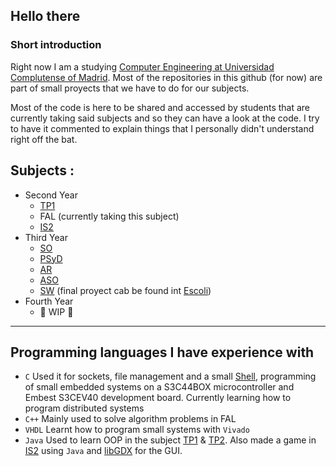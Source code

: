 ## Hello there 

### Short introduction
Right now I am a studying [Computer Engineering at Universidad Complutense of Madrid](https://www.ucm.es/estudios/grado-ingenieriadecomputadores). Most of the repositories in this github (for now) are part of small proyects that we have to do for our subjects.

Most of the code is here to be shared and accessed by students that are currently taking said subjects and so they can have a look at the code. I try to have it commented to explain things that I personally didn't understand right off the bat.

## Subjects :       
- Second Year
  - [TP1](https://github.com/aluque1/TP1)
  - FAL (currently taking this subject) <!--(https://github.com/aluque1/FAL) -->
  - [IS2](https://github.com/aluque1/IS2)
- Third Year
  - [SO](https://github.com/aluque1/SO)
  - [PSyD](https://github.com/aluque1/PSyD)
  - [AR](https://github.com/aluque1/AR)
  - [ASO](https://github.com/aluque1/ASO)
  - [SW](https://github.com/aluque1/SW) (final proyect cab be found int [Escoli](https://github.com/IgnaciosConQueso/Escoli))
- Fourth Year
  - 🚧 WIP 🚧
 
--------

## Programming languages I have experience with
- `C` Used it for sockets, file management and a small [Shell](https://github.com/aluque1/ASO/tree/main/ejercicioShell), programming of small embedded systems on a S3C44BOX microcontroller and Embest S3CEV40 development board. Currently learning how to program distributed systems
- `C++` Mainly used to solve algorithm problems in FAL
- `VHDL` Learnt how to program small systems with `Vivado`
- `Java` Used to learn OOP in the subject [TP1](https://www.ucm.es/estudios/grado-ingenieriadecomputadores-plan-805481) & [TP2](https://www.ucm.es/estudios/grado-ingenieriadecomputadores-plan-805482). Also made a game in [IS2](https://github.com/aluque1/IS2) using `Java` and [libGDX](https://libgdx.com/) for the GUI.

<!--
**aluque1/aluque1** is a ✨ _special_ ✨ repository because its `README.md` (this file) appears on your GitHub profile.

Here are some ideas to get you started:

-🔭 I’m currently working on ...
- 🌱 I’m currently learning ...
- 👯 I’m looking to collaborate on ...
- 🤔 I’m looking for help with ...
- 💬 Ask me about ...
- 📫 How to reach me: ...
- 😄 Pronouns: ...
- ⚡ Fun fact: ...
-->
